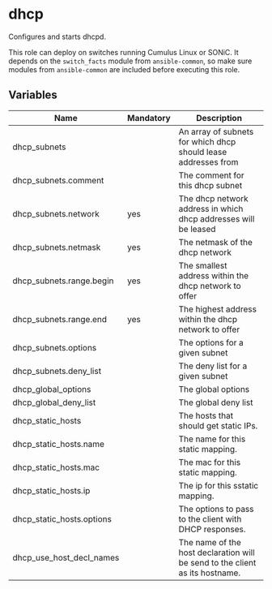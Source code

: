 # dhcp

Configures and starts dhcpd.

This role can deploy on switches running Cumulus Linux or SONiC. It depends on the `switch_facts` module from `ansible-common`, so make sure modules from `ansible-common` are included before executing this role.

## Variables

| Name                      | Mandatory | Description                                                                  |
|---------------------------|-----------|------------------------------------------------------------------------------|
| dhcp_subnets              |           | An array of subnets for which dhcp should lease addresses from               |
| dhcp_subnets.comment      |           | The comment for this dhcp subnet                                             |
| dhcp_subnets.network      | yes       | The dhcp network address in which dhcp addresses will be leased              |
| dhcp_subnets.netmask      | yes       | The netmask of the dhcp network                                              |
| dhcp_subnets.range.begin  | yes       | The smallest address within the dhcp network to offer                        |
| dhcp_subnets.range.end    | yes       | The highest address within the dhcp network to offer                         |
| dhcp_subnets.options      |           | The options for a given subnet                                               |
| dhcp_subnets.deny_list    |           | The deny list for a given subnet                                             |
| dhcp_global_options       |           | The global options                                                           |
| dhcp_global_deny_list     |           | The global deny list                                                         |
| dhcp_static_hosts         |           | The hosts that should get static IPs.                                        |
| dhcp_static_hosts.name    |           | The name for this static mapping.                                            |
| dhcp_static_hosts.mac     |           | The mac for this static mapping.                                             |
| dhcp_static_hosts.ip      |           | The ip for this sstatic mapping.                                             |
| dhcp_static_hosts.options |           | The options to pass to the client with DHCP responses.                       |
| dhcp_use_host_decl_names  |           | The name of the host declaration will be send to the client as its hostname. |
